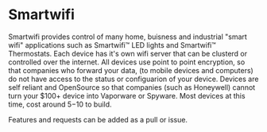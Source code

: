 # Smartwifi
Smartwifi provides control of many home, buisness and industrial "smart wifi" applications such as Smartwifi™ LED lights and Smartwifi™ Thermostats. Each device has it's own wifi server that can be clusterd or controlled over the internet. All devices use point to point encryption, so that companies who forward your data, (to mobile devices and computers) do not have access to the status or configuarion of your device. Devices are self reliant and OpenSource so that companies (such as Honeywell) cannot turn your $100+ device into Vaporware or Spyware. Most devices at this time, cost around $5-$10 to build.

Features and requests can be added as a pull or issue.
